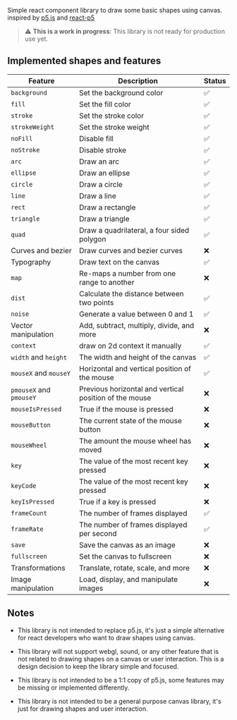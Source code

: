 Simple react component library to draw some basic shapes using canvas. inspired by [p5.js](https://p5js.org/) and [react-p5](https://www.npmjs.com/package/react-p5)

> :warning: **This is a work in progress**: This library is not ready for production use yet.

## Implemented shapes and features

| Feature                 | Description                                            | Status |
| ----------------------- | ------------------------------------------------------ | ------ |
| `background`            | Set the background color                               | ✅     |
| `fill`                  | Set the fill color                                     | ✅     |
| `stroke`                | Set the stroke color                                   | ✅     |
| `strokeWeight`          | Set the stroke weight                                  | ✅     |
| `noFill`                | Disable fill                                           | ✅     |
| `noStroke`              | Disable stroke                                         | ✅     |
| `arc`                   | Draw an arc                                            | ✅     |
| `ellipse`               | Draw an ellipse                                        | ✅     |
| `circle`                | Draw a circle                                          | ✅     |
| `line`                  | Draw a line                                            | ✅     |
| `rect`                  | Draw a rectangle                                       | ✅     |
| `triangle`              | Draw a triangle                                        | ✅     |
| `quad`                  | Draw a quadrilateral, a four sided polygon             | ✅     |
| Curves and bezier       | Draw curves and bezier curves                          | ❌     |
| Typography              | Draw text on the canvas                                | ✅     |
| `map`                   | Re-maps a number from one range to another             | ❌     |
| `dist`                  | Calculate the distance between two points              | ✅     |
| `noise`                 | Generate a value between 0 and 1                       | ✅     |
| Vector manipulation     | Add, subtract, multiply, divide, and more              | ❌     |
| `context`               | draw on 2d context it manually                         | ✅     |
| `width` and `height`    | The width and height of the canvas                     | ✅     |
| `mouseX` and `mouseY`   | Horizontal and vertical position of the mouse          | ✅     |
| `pmouseX` and `pmouseY` | Previous horizontal and vertical position of the mouse | ❌     |
| `mouseIsPressed`        | True if the mouse is pressed                           | ❌     |
| `mouseButton`           | The current state of the mouse button                  | ❌     |
| `mouseWheel`            | The amount the mouse wheel has moved                   | ❌     |
| `key`                   | The value of the most recent key pressed               | ❌     |
| `keyCode`               | The value of the most recent key pressed               | ❌     |
| `keyIsPressed`          | True if a key is pressed                               | ❌     |
| `frameCount`            | The number of frames displayed                         | ✅     |
| `frameRate`             | The number of frames displayed per second              | ✅     |
| `save`                  | Save the canvas as an image                            | ❌     |
| `fullscreen`            | Set the canvas to fullscreen                           | ❌     |
| Transformations         | Translate, rotate, scale, and more                     | ❌     |
| Image manipulation      | Load, display, and manipulate images                   | ❌     |

## Notes

- This library is not intended to replace p5.js, it's just a simple alternative for react developers who want to draw shapes using canvas.

- This library will not support webgl, sound, or any other feature that is not related to drawing shapes on a canvas or user interaction. This is a design decision to keep the library simple and focused.

- This library is not intended to be a 1:1 copy of p5.js, some features may be missing or implemented differently.

- This library is not intended to be a general purpose canvas library, it's just for drawing shapes and user interaction.
